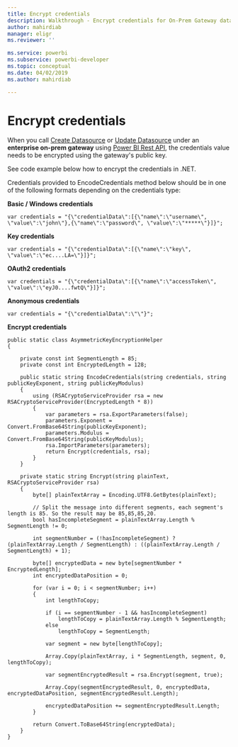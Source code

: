 ```yaml
---
title: Encrypt credentials
description: Walkthrough - Encrypt credentials for On-Prem Gateway datasources
author: mahirdiab
manager: eligr
ms.reviewer: ''

ms.service: powerbi
ms.subservice: powerbi-developer
ms.topic: conceptual
ms.date: 04/02/2019
ms.author: mahirdiab

---
```

# Encrypt credentials
When you call [Create Datasource](https://docs.microsoft.com/rest/api/power-bi/gateways/createdatasource) or [Update Datasource](https://docs.microsoft.com/rest/api/power-bi/gateways/updatedatasource) under an **enterprise on-prem gateway** using [Power BI Rest API](https://docs.microsoft.com/rest/api/power-bi/), the credentials value needs to be encrypted using the gateway's public key.

See code example below how to encrypt the credentials in .NET.

Credentials provided to EncodeCredentials method below should be in one of the following formats depending on the credentials type:

**Basic / Windows credentials**
```
var credentials = "{\"credentialData\":[{\"name\":\"username\", \"value\":\"john\"},{\"name\":\"password\", \"value\":\"*****\"}]}";
```

**Key credentials**
```
var credentials = "{\"credentialData\":[{\"name\":\"key\", \"value\":\"ec....LA=\"}]}";
```

**OAuth2 credentials**
```
var credentials = "{\"credentialData\":[{\"name\":\"accessToken\", \"value\":\"eyJ0....fwtQ\"}]}";
```


**Anonymous credentials**
```
var credentials = "{\"credentialData\":\"\"}";
```

**Encrypt credentials**
```
public static class AsymmetricKeyEncryptionHelper
{

    private const int SegmentLength = 85;
    private const int EncryptedLength = 128;

    public static string EncodeCredentials(string credentials, string publicKeyExponent, string publicKeyModulus)
    {
        using (RSACryptoServiceProvider rsa = new RSACryptoServiceProvider(EncryptedLength * 8))
        {
            var parameters = rsa.ExportParameters(false);
            parameters.Exponent = Convert.FromBase64String(publicKeyExponent);
            parameters.Modulus = Convert.FromBase64String(publicKeyModulus);
            rsa.ImportParameters(parameters);
            return Encrypt(credentials, rsa);
        }
    }

    private static string Encrypt(string plainText, RSACryptoServiceProvider rsa)
    {
        byte[] plainTextArray = Encoding.UTF8.GetBytes(plainText);

        // Split the message into different segments, each segment's length is 85. So the result may be 85,85,85,20.
        bool hasIncompleteSegment = plainTextArray.Length % SegmentLength != 0;

        int segmentNumber = (!hasIncompleteSegment) ? (plainTextArray.Length / SegmentLength) : ((plainTextArray.Length / SegmentLength) + 1);

        byte[] encryptedData = new byte[segmentNumber * EncryptedLength];
        int encryptedDataPosition = 0;

        for (var i = 0; i < segmentNumber; i++)
        {
            int lengthToCopy;

            if (i == segmentNumber - 1 && hasIncompleteSegment)
                lengthToCopy = plainTextArray.Length % SegmentLength;
            else
                lengthToCopy = SegmentLength;

            var segment = new byte[lengthToCopy];

            Array.Copy(plainTextArray, i * SegmentLength, segment, 0, lengthToCopy);

            var segmentEncryptedResult = rsa.Encrypt(segment, true);

            Array.Copy(segmentEncryptedResult, 0, encryptedData, encryptedDataPosition, segmentEncryptedResult.Length);

            encryptedDataPosition += segmentEncryptedResult.Length;
        }

        return Convert.ToBase64String(encryptedData);
    }
}
```
